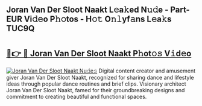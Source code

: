 ## Joran Van Der Sloot Naakt L𝚎a𝚔ed N𝚞𝚍e - Part-EUR Vi𝚍𝚎o P𝚑𝚘tos - H𝚘𝚝 O𝚗𝚕yf𝚊ns L𝚎a𝚔s TUC9Q

# <h2><a href="http://kf5lr9a.oniu.top/?m=Joran+Van+Der+Sloot+Naakt">🔗👉 🔴 Joran Van Der Sloot Naakt P𝚑ot𝚘𝚜 V𝚒d𝚎o</a></h2>

[![Joran Van Der Sloot Naakt Nu𝚍e𝚜](https://i.imgur.com/0qMVB7G.gif)](http://kf5lr9a.oniu.top/?m=Joran+Van+Der+Sloot+Naakt)
Digital content creator and amusement giver Joran Van Der Sloot Naakt, recognized for sharing dance and lifestyle ideas through popular dance routines and brief clips. Visionary architect Joran Van Der Sloot Naakt, famed for their groundbreaking designs and commitment to creating beautiful and functional spaces.  

